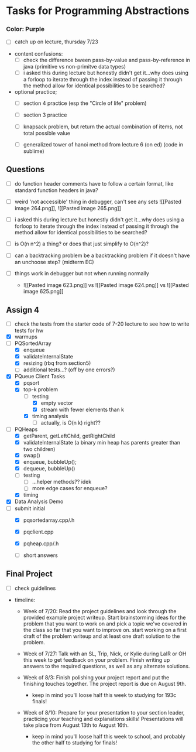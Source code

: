 # Tasks for Programming Abstractions
### Color: Purple

- [ ] catch up on lecture, thursday 7/23
- content confusions:
	- [ ] check the difference bween pass-by-value and pass-by-reference in  java (primitive vs non-primitve data types)
	- [ ] i asked this during lecture but honestly didn't get it...why does using a forloop to iterate through the index instead of passing it through the method allow for identical possibilities to be searched?
- optional practice;
	- [ ] section 4 practice (esp the "Circle of life" problem)
	- [ ] section 3 practice
	- [ ] knapsack problem, but return the actual combination of items, not total possible value
	- [ ] generalized tower of hanoi method from lecture 6 (on ed) (code in sublime)




## Questions
- [ ] do function header comments have to follow a certain format, like standard function headers in java?
- [ ] weird 'not accessible' thing in debugger, can't see any sets ![[Pasted image 264.png]], ![[Pasted image 265.png]]
- [ ]  i asked this during lecture but honestly didn't get it...why does using a forloop to iterate through the index instead of passing it through the method allow for identical possibilities to be searched?
- [ ] is O(n n^2) a thing? or does that just simplify to O(n^2)?
- [ ] can a backtracking problem be a backtracking problem if it doesn't have an unchoose step? (midterm EC)

- [ ] things work in debugger but not when running normally
	- ![[Pasted image 623.png]] vs ![[Pasted image 624.png]] vs ![[Pasted image 625.png]]


## Assign 4
- [ ]  check the tests from the starter code of 7-20 lecture to see how to write tests for hw
- [x]  warmups
- [ ]  PQSortedArray
	- [x]  enqueue
	- [x]  validateInternalState
	- [x]  resizing (rbq from section5)
	- [ ]  additional tests...? (off by one errors?)
- [x]  PQueue Client Tasks
	- [x]  pqsort
	- [x]  top-k problem
		- [ ]  testing
			- [x]  empty vector
			- [x]  stream with fewer elements than k
		- [x]  timing analysis	
			- [ ]  actually, is O(n k) right??
- [ ]  PQHeaps
	- [x]  getParent, getLeftChild, getRightChild
	- [x]  validateInternalState (a binary min heap has parents greater than two children)
	- [x]  swap()
	- [x]  enqueue, bubbleUp();
	- [x] dequeue, bubbleUp()
	- [ ]  testing
		- [ ]  ...helper methods?? idek
		- [ ]  more edge cases for enqueue?
	- [x] timing
- [x]  Data Analysis Demo
- [ ] submit initial
	- [x] pqsortedarray.cpp/.h
	- [x] pqclient.cpp
	- [x] pqheap.cpp/.h
	- [ ] short answers  


## Final Project
- [ ] check guidelines
- timeline:
	- Week of 7/20: Read the project guidelines and look through the provided example project writeup. Start brainstorming ideas for the problem that you want to work on and pick a topic we've covered in the class so far that you want to improve on. start working on a first draft of the problem writeup and at least one draft solution to the problem.

	- Week of 7/27: Talk with an SL, Trip, Nick, or Kylie during LaIR or OH this week to get feedback on your problem. Finish writing up answers to the required questions, as well as any alternate solutions.

	- Week of 8/3: Finish polishing your project report and put the finishing touches together. The project report is due on August 9th.
		- keep in mind you'll loose half this week to studying for 193c finals!

	- Week of 8/10: Prepare for your presentation to your section leader, practicing your teaching and explanations skills! Presentations will take place from August 13th to August 16th. 
		- keep in mind you'll loose half this week to school, and probably the other half to studying for finals!


